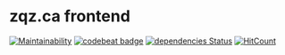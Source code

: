 # zqz.ca frontend
[![Maintainability](https://api.codeclimate.com/v1/badges/2611ff184324bf7d87bd/maintainability)](https://codeclimate.com/github/zqz/frontend/maintainability)
[![codebeat badge](https://codebeat.co/badges/e7ca915f-918a-4309-8ec7-a0928ec1d904)](https://codebeat.co/projects/github-com-zqz-frontend-master)
[![dependencies Status](https://david-dm.org/zqz/frontend/status.svg)](https://david-dm.org/zqz/frontend)
[![HitCount](http://hits.dwyl.com/zqz/frontend.svg)](http://hits.dwyl.com/zqz/frontend)

